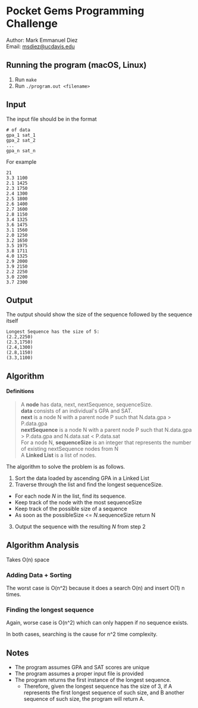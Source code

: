 # Pocket Gems Programming Challenge
Author: Mark Emmanuel Diez  
Email: msdiez@ucdavis.edu

## Running the program (macOS, Linux)
1. Run `make`
2. Run `./program.out <filename>`

## Input
The input file should be in the format
```
# of data
gpa_1 sat_1
gpa_2 sat_2
...
gpa_n sat_n
```

For example
```
21
3.3 1100
2.1 1425
2.3 1750
2.4 1300
2.5 1800
2.6 1400
2.7 1600
2.8 1150
3.4 1325
3.6 1475
3.1 1560
2.0 1250
3.2 1650
3.5 1975
3.8 1711
4.0 1325
2.9 2000
3.9 2150
2.2 2250
3.0 2200
3.7 2300
```

## Output
The output should show the size of the sequence followed by the sequence itself
```
Longest Sequence has the size of 5:
(2.2,2250)
(2.3,1750)
(2.4,1300)
(2.8,1150)
(3.3,1100)
```

## Algorithm
#### Definitions
> A **node** has data, next, nextSequence, sequenceSize.  
> **data** consists of an individual's GPA and SAT.  
> **next** is a node N with a parent node P such that N.data.gpa > P.data.gpa  
> **nextSequence** is a node N with a parent node P such that N.data.gpa > P.data.gpa and N.data.sat < P.data.sat  
> For a node N, **sequenceSize** is an integer that represents the number of existing nextSequence nodes from N   
> A **Linked List** is a list of nodes.


The algorithm to solve the problem is as follows.
1. Sort the data loaded by ascending GPA in a Linked List
2. Traverse through the list and find the longest sequenceSize.
  - For each node *N* in the list, find its sequence.
  - Keep track of the node with the most sequenceSize
  - Keep track of the possible size of a sequence
  - As soon as the possibleSize <= *N*.sequenceSize return N
3. Output the sequence with the resulting *N* from step 2

## Algorithm Analysis
Takes O(n) space

### Adding Data + Sorting
The worst case is O(n^2) because it does a search O(n) and insert O(1) n times.

### Finding the longest sequence
Again, worse case is O(n^2) which can only happen if no sequence exists.

In both cases, searching is the cause for n^2 time complexity.

## Notes
- The program assumes GPA and SAT scores are unique
- The program assumes a proper input file is provided
- The program returns the first instance of the longest sequence.
  - Therefore, given the longest sequence has the size of 3, if A represents the first longest sequence of such size, and B another sequence of such size, the program will return A.

